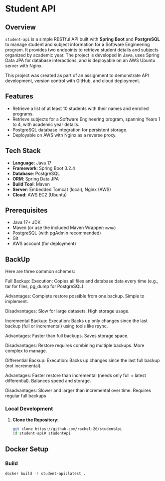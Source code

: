 # Student API

## Overview
`student-api` is a simple RESTful API built with **Spring Boot** and **PostgreSQL** to manage student and subject information for a Software Engineering program. It provides two endpoints to retrieve student details and subjects organized by academic year. The project is developed in Java, uses Spring Data JPA for database interactions, and is deployable on an AWS Ubuntu server with Nginx.

This project was created as part of an assignment to demonstrate API development, version control with GitHub, and cloud deployment.

## Features
- Retrieve a list of at least 10 students with their names and enrolled programs.
- Retrieve subjects for a Software Engineering program, spanning Years 1 to 4, with academic year details.
- PostgreSQL database integration for persistent storage.
- Deployable on AWS with Nginx as a reverse proxy.

## Tech Stack
- **Language**: Java 17
- **Framework**: Spring Boot 3.2.4
- **Database**: PostgreSQL
- **ORM**: Spring Data JPA
- **Build Tool**: Maven
- **Server**: Embedded Tomcat (local), Nginx (AWS)
- **Cloud**: AWS EC2 (Ubuntu)

## Prerequisites
- Java 17+ JDK
- Maven (or use the included Maven Wrapper: `mvnw`)
- PostgreSQL (with pgAdmin recommended)
- Git
- AWS account (for deployment)

## BackUp
Here are three common schemes:

Full Backup:
Execution: Copies all files and database data every time (e.g., tar for files, pg_dump for PostgreSQL).

Advantages:
Complete restore possible from one backup.
Simple to implement.

Disadvantages:
Slow for large datasets.
High storage usage.


Incremental Backup:
Execution: Backs up only changes since the last backup (full or incremental) using tools like rsync.

Advantages:
Faster than full backups.
Saves storage space.

Disadvantages:
Restore requires combining multiple backups.
More complex to manage.


Differential Backup:
Execution: Backs up changes since the last full backup (not incremental).

Advantages:
Faster restore than incremental (needs only full + latest differential).
Balances speed and storage.

Disadvantages:
Slower and larger than incremental over time.
Requires regular full backups

### Local Development
1. **Clone the Repository:**
   ```bash
   git clone https://github.com/rachel-26/studentApi
   cd student-api# studentApi

## Docker Setup
### Build
```bash
docker build -t student-api:latest .